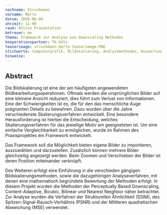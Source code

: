 ```yaml
---
nachname: Struckmann
vorname: Merle
datum: 2020-08-04
uhrzeit: 11-00
raum: Online Präsentation
betreuer: me
thema: Framework zur Analyse von Downscaling Methoden
kooperationspartner: TH Köln
teaserimage: struckmann-merle-teaserimage.PNG
stichworte: Computergrafik, Bildskalierung, Analysemethoden, Auswertung
hinweise:
---
```


## Abstract

Die Bildskalierung ist eine der am häufigsten angewendeten Bildbearbeitungsoperationen. Oftmals werden die ursprünglichen Bilder auf eine kleinere Ansicht reduziert, dies führt zum Verlust von Informationen. Eine der Schwierigkeiten ist es, die für den das menschliche Auge prägnanten Details zu bewahren. Dazu wurden über die Jahre verschiedenste Skalierungsverfahren entwickelt. Eine besondere Herausforderung ist hierbei die Entscheidung, welches Skalierungsverfahren für das jeweilige Motiv am geeignetsten ist. Um eine einfache Vergleichbarkeit zu ermöglichen, wurde im Rahmen des Praxisprojektes ein Framework entwickelt. 

Das Framework soll die Möglichkeit bieten eigene Bilder zu importieren, auszuwählen und darzustellen. Zusätzlich können mehrere Bilder gleichzeitig angezeigt werden. Beim Zoomen und Verschieben der Bilder ist deren Position miteinander verknüpft. 

Des Weiteren erfolgt eine Einführung in die verschieden gängigen Bildskalierungsmethoden, sowie die dazugehörigen Analyseverfahren, mit denen eine mathematisch begründete Bewertung der Methoden erfolgt. In diesem Projekt wurden die Methoden der Perceptually Based Downscaling, Content-Adaptive, Bicubic, Bilinear und Nearest Neighbor näher betrachtet. Zur Analyse wurden die Verfahren der Strukturellen Ähnlichkeit (SSIM), des Spitzen-Signal-Rausch-Verhältnis (PSNR) und der Mittleren quadratischen Abweichung (MSE) verwendet. 

